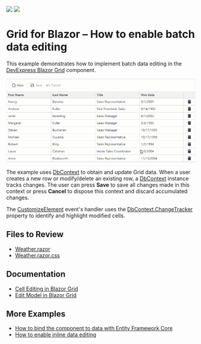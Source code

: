 <!-- default badges list -->
[![](https://img.shields.io/badge/Open_in_DevExpress_Support_Center-FF7200?style=flat-square&logo=DevExpress&logoColor=white)](https://supportcenter.devexpress.com/ticket/details/T1217239)
[![](https://img.shields.io/badge/📖_How_to_use_DevExpress_Examples-e9f6fc?style=flat-square)](https://docs.devexpress.com/GeneralInformation/403183)
<!-- default badges end -->
# Grid for Blazor – How to enable batch data editing

This example demonstrates how to implement batch data editing in the [DevExpress Blazor Grid](https://docs.devexpress.com/Blazor/403143/grid) component.

![Batch Editing in DevExpress Blazor Grid](/images/batch-editing.gif)

The example uses [DbContext](https://learn.microsoft.com/en-us/dotnet/api/microsoft.entityframeworkcore.dbcontext?view=efcore-8.0) to obtain and update Grid data. When a user creates a new row or modify/delete an existing row, a [DbContext](https://learn.microsoft.com/en-us/dotnet/api/microsoft.entityframeworkcore.dbcontext?view=efcore-8.0) instance tracks changes. The user can press **Save** to save all changes made in this context or press **Cancel** to dispose this context and discard accumulated changes.

The [CustomizeElement](https://docs.devexpress.com/Blazor/DevExpress.Blazor.DxGrid.CustomizeElement) event's handler uses the [DbContext.ChangeTracker](https://learn.microsoft.com/en-us/dotnet/api/microsoft.entityframeworkcore.dbcontext.changetracker?view=efcore-8.0#microsoft-entityframeworkcore-dbcontext-changetracker) property to identify and highlight modified cells.

## Files to Review

* [Weather.razor](./CS/BatchEditing/BatchEditing/Components/Pages/Weather.razor)
* [Weather.razor.css](./CS/BatchEditing/BatchEditing/Components/Pages/Weather.razor.css)

## Documentation

- [Cell Editing in Blazor Grid](https://docs.devexpress.com/Blazor/404756/components/grid/editing-and-validation/edit-modes/edit-cell)
- [Edit Model in Blazor Grid](https://docs.devexpress.com/Blazor/404759/components/grid/editing-and-validation/edit-model)

## More Examples

- [How to bind the component to data with Entity Framework Core](https://github.com/DevExpress-Examples/blazor-dxgrid-bind-to-data-with-entity-framework-core)
- [How to enable inline data editing](https://github.com/DevExpress-Examples/blazor-grid-row-editing)
